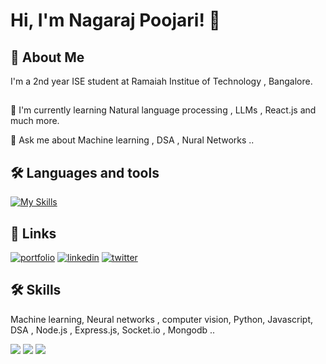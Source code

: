 
# Hi, I'm Nagaraj Poojari! 👋

## 🚀 About Me
I'm a 2nd year ISE student at Ramaiah Institue of Technology , Bangalore.
## 

🧠 I'm currently learning Natural language processing , LLMs , React.js and much more.

💬 Ask me about Machine learning ,  DSA , Nural Networks ..

## 🛠 Languages and tools 
[![My Skills](https://skillicons.dev/icons?i=tensorflow,mongodb,express,react,nodejs,java,python,git,github,visualstudio)](https://skillicons.dev)

## 🔗 Links
[![portfolio](https://img.shields.io/badge/my_portfolio-000?style=for-the-badge&logo=ko-fi&logoColor=white)]()
[![linkedin](https://img.shields.io/badge/linkedin-0A66C2?style=for-the-badge&logo=linkedin&logoColor=white)](https://www.linkedin.com/)
[![twitter](https://img.shields.io/badge/twitter-1DA1F2?style=for-the-badge&logo=twitter&logoColor=white)](https://twitter.com/)


## 🛠 Skills 
Machine learning, Neural networks , computer vision, Python, Javascript, DSA , Node.js , Express.js, Socket.io , Mongodb ..

<img src="https://github-readme-stats.vercel.app/api?username=nagarajRPoojari&show_icons=true&theme=transparent" style="display:inline"/>
<img src="https://github-readme-stats.vercel.app/api/top-langs?username=nagarajRPoojari&layout=compact&theme=transparent" style="display:inline"/>
<img src="https://leetcard.jacoblin.cool/Nagaraj_Poojari?theme=dark&font=Baloo%20Tamma%202&ext=heatmap" />

